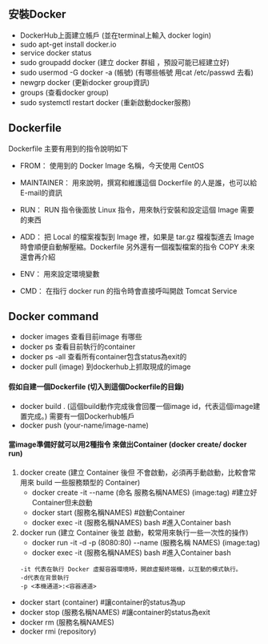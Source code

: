 ## 安裝Docker
- DockerHub上面建立帳戶  (並在terminal上輸入 docker login) 
- sudo apt-get install docker.io
- service docker status
- sudo groupadd docker (建立 docker 群組 ，預設可能已經建立好)
- sudo usermod -G docker -a (帳號)   (有哪些帳號 用cat /etc/passwd 去看)
- newgrp docker (更新docker group資訊)
- groups (查看docker group)
- sudo systemctl restart docker (重新啟動docker服務)

## Dockerfile
Dockerfile 主要有用到的指令說明如下
- FROM： 使用到的 Docker Image 名稱，今天使用 CentOS

- MAINTAINER： 用來說明，撰寫和維護這個 Dockerfile 的人是誰，也可以給 E-mail的資訊

- RUN： RUN 指令後面放 Linux 指令，用來執行安裝和設定這個 Image 需要的東西

- ADD： 把 Local 的檔案複製到 Image 裡，如果是 tar.gz 檔複製進去 Image 時會順便自動解壓縮。Dockerfile 另外還有一個複製檔案的指令 COPY 未來還會再介紹

- ENV： 用來設定環境變數

- CMD： 在指行 docker run 的指令時會直接呼叫開啟 Tomcat Service
## Docker command
- docker images  查看目前image 有哪些
- docker ps  查看目前執行的container
- docker ps -all 查看所有container包含status為exit的
- docker pull (image) 到dockerhub上抓取現成的image
#### 假如自建一個Dockerfile (切入到這個Dockerfile的目錄)
- docker build .   (這個build動作完成後會回覆一個image id，代表這個image建置完成。) 需要有一個Dockerhub帳戶
- docker push (your-name/image-name) 

#### 當image準備好就可以用2種指令 來做出Container (docker create/ docker run)
1. docker create (建立 Container 後但 不會啟動，必須再手動啟動，比較會常用來 build 一些服務類型的 Container)
   - docker create -it --name (命名 服務名稱NAMES) (image:tag) #建立好Container但未啟動 
   - docker start (服務名稱NAMES) #啟動Container
   - docker exec -it (服務名稱NAMES) bash #進入Container bash
2. docker run (建立 Container 後並 啟動，較常用來執行一些一次性的操作) 
   - docker run -it -d -p (8080:80) --name (服務名稱 NAMES) (image:tag)
   - docker exec -it (服務名稱NAMES) bash #進入Container bash
    ```
    -it 代表在執行 Docker 虛擬容器環境時，開啟虛擬終端機，以互動的模式執行。
    -d代表在背景執行
    -p <本機通道>:<容器通道>
    ```
  - docker start (container) #讓container的status為up
  - docker stop (服務名稱NAMES) #讓container的status為exit
  - docker rm (服務名稱NAMES) 
  - docker rmi (repository)
